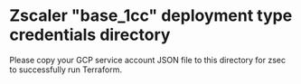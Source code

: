 # Zscaler "base_1cc" deployment type credentials directory

Please copy your GCP service account JSON file to this directory for zsec to successfully run Terraform.

